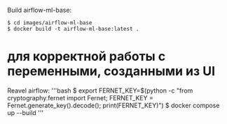 Build airflow-ml-base:
~~~
$ cd images/airflow-ml-base
$ docker build -t airflow-ml-base:latest .
~~~

# для корректной работы с переменными, созданными из UI
Reavel airflow:
'''bash
$ export FERNET_KEY=$(python -c "from cryptography.fernet import Fernet; FERNET_KEY = Fernet.generate_key().decode(); print(FERNET_KEY)")
$ docker compose up --build
'''
